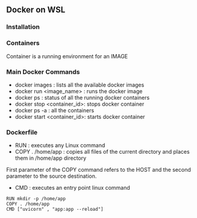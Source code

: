 ## Docker on WSL

### Installation

### Containers

Container is a running environment for an IMAGE

### Main Docker Commands

- docker images : lists all the available docker images
- docker run <image_name> : runs the docker image
- docker ps : status of all the running docker containers
- docker stop <container_id>: stops docker container
- docker ps -a : all the containers
- docker start <container_id>: starts docker container


### Dockerfile

- RUN : executes any Linux command
- COPY . /home/app : copies all files of the current directory and places them in /home/app directory

First parameter of the COPY command refers to the HOST and the second parameter to the source destination.

- CMD : executes an entry point linux command

```
RUN mkdir -p /home/app
COPY . /home/app
CMD ["uvicorn" , "app:app --reload"]
```
